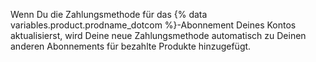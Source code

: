 Wenn Du die Zahlungsmethode für das {% data variables.product.prodname_dotcom %}-Abonnement Deines Kontos aktualisierst, wird Deine neue Zahlungsmethode automatisch zu Deinen anderen Abonnements für bezahlte Produkte hinzugefügt.
